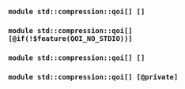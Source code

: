 ### `module std::compression::qoi[] []`
### `module std::compression::qoi[] [@if(!$feature(QOI_NO_STDIO))]`
### `module std::compression::qoi[] []`
### `module std::compression::qoi[] [@private]`
